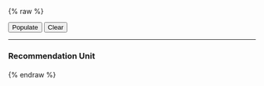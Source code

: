 ---
---

{% raw %}
<style>
  .block {
    margin: 20px 0;
    width: 400px;
    height: 100vh;
    border: 2px dotted #CCC;
  }
  .target {
    margin: 20px;
    width: 400px;
    height: 200px;
    border: 2px solid #CCC;
    display: flex;
    flex-direction: column;
    justify-content: center;
    align-items: center;
    user-select: none;
  }
  .unit {
    list-style: none;
    margin: 20px 0;
    padding: 0;
    width: 400px;
  }
  .item {
    height: 80px;
    margin: 20px 0;
    border: 1px solid #CCC;
    display: flex;
    flex-direction: column;
    justify-content: center;
    align-items: center;
    user-select: none;
  }
</style>
<div>
  <button id="populate-btn" type="button" class="btn btn-success">Populate</button>
  <button id="clear-btn" type="button" class="btn btn-danger">Clear</button>
</div>
<hr>
<div>
  <h3>Recommendation Unit</h3>
  <ul id="unit" class="unit" data-miso-unit-id="unit-1"></ul>
</div>
<script>
let index = 1;
document.querySelector('#populate-btn').addEventListener('click', () => {
  let html = '';
  for (let i = 0; i < 4; i++) {
    const productId = `product-${index}`;
    html += `<li id="${productId}" class="item" data-miso-product-id="${productId}"><a href="#">Product ${index}</a></li>`;
    index++;
  }
  document.querySelector('#unit').insertAdjacentHTML('beforeend', html);
  window.onPopulate && window.onPopulate();
});
document.querySelector('#clear-btn').addEventListener('click', () => {  
  document.querySelector('#unit').innerHTML = '';
  window.onClear && window.onClear();
});
</script>
<script>
MisoClient.plugins.use('std:units');
const client = new MisoClient('...');
const unitElement = document.querySelector('#unit');
const unit = client.units.get(unitElement);
unit.tracker.start();
window.onPopulate = window.onClear = () => unit.items.scan();
</script>
{% endraw %}
